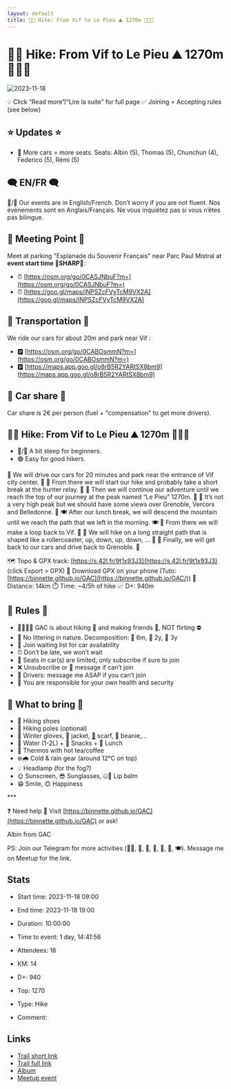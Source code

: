 ```yaml
---
layout: default
title: 🥾🔵 Hike: From Vif to Le Pieu ⛰ 1270m 🍃🍁🍂
---
```


# 🥾🔵 Hike: From Vif to Le Pieu ⛰ 1270m 🍃🍁🍂

![2023-11-18](/Stats/img/orig/2023-11-18.jpg)

💡 Click “Read more”/“Lire la suite” for full page ✅ Joining = Accepting rules (see below)

## ⭐ Updates ⭐

* 📅 More cars = more seats. Seats: Albin (5), Thomas (5), Chunchun (4), Federico (5), Rémi (5)

## 🗨️ EN/FR 🗨️
🦅/🐓 Our events are in English/French. Don’t worry if you are not fluent. Nos évènements sont en Anglais/Français. Ne vous inquiétez pas si vous n’êtes pas bilingue.

## 📍 Meeting Point 📍
Meet at parking "Esplanade du Souvenir Français" near Parc Paul Mistral at **event start time 🔺SHARP🔺**:

* ⏰ [https://osm.org/go/0CASJNbuF?m=](https://osm.org/go/0CASJNbuF?m=)
* ⏰ [https://goo.gl/maps/iNPSZcFVyTcM9VX2A](https://goo.gl/maps/iNPSZcFVyTcM9VX2A)

## 🚗 Transportation 🚗
We ride our cars for about 20m and park near Vif :

* 🅿️ [https://osm.org/go/0CABOsmmN?m=](https://osm.org/go/0CABOsmmN?m=)
* 🅿️ [https://maps.app.goo.gl/o8rB5R2YARtSX8bm9](https://maps.app.goo.gl/o8rB5R2YARtSX8bm9)

## 🚗 Car share 🚗
Car share is 2€ per person (fuel + "compensation" to get more drivers).

## 🥾🔵 Hike: From Vif to Le Pieu ⛰ 1270m 🍃🍁🍂

* 🔵/🔴 A bit steep for beginners.
* 🟢 Easy for good hikers.

🚗 We will drive our cars for 20 minutes and park near the entrance of Vif city center. 🚗 🥾 From there we will start our hike and probably take a short break at the hunter relay. 🥾 🌄 Then we will continue our adventure until we reach the top of our journey at the peak named “Le Pieu” 1270m. 🌄 👀 It’s not a very high peak but we should have some views over Grenoble, Vercors and Belledonne. 👀 🍽️ After our lunch break, we will descend the mountain until we reach the path that we left in the morning. 🍽️ 🔄 From there we will make a loop back to Vif. 🔄 🎢 We will hike on a long straight path that is shaped like a rollercoaster, up, down, up, down, … 🎢 🚗 Finally, we will get back to our cars and drive back to Grenoble. 🚗

🗺️ Topo & GPX track: [https://s.42l.fr/9t1x93J3](https://s.42l.fr/9t1x93J3) (click Export > GPX)
📲 Download GPX on your phone (Tuto: [https://binnette.github.io/GAC](https://binnette.github.io/GAC/))
📏 Distance: 14km
⏱️ Time: \~4/5h of hike
📈 D+: 940m

## 📜 Rules 📜

* 🚶‍♀️🚶‍♂️ GAC is about hiking 🥾 and making friends 🤗, NOT flirting ⛔
* 🚮 No littering in nature. Decomposition: 🍊 6m, 🍌 2y, 🥚 3y
* 🚗 Join waiting list for car availability
* ⏰ Don’t be late, we won’t wait
* 💺 Seats in car(s) are limited, only subscribe if sure to join
* ❌ Unsubscribe or 💬 message if can’t join
* 🚗 Drivers: message me ASAP if you can’t join
* 💟 You are responsible for your own health and security

## 🎒 What to bring 🎒

* 🥾 Hiking shoes
* 🥢 Hiking poles (optional)
* 🧤 Winter gloves, 🧥 jacket, [🧣](https://wprock.fr/t/emoji/cold-face/) scarf, 🧢 beanie,...
* 🧃 Water (1-2L) + 🍫 Snacks + 🥗 Lunch
* 🍵 Thermos with hot tea/coffee
* ❄️🌧️ Cold & rain gear (around 12°C on top)
* 💡 Headlamp (for the fog?)
* 🌞 Sunscreen, 😎 Sunglasses, 🤐🧊 Lip balm
* 😁 Smile, 😊 Happiness

\*\*\*

❓ Need help 🤔 Visit [https://binnette.github.io/GAC](https://binnette.github.io/GAC) or ask!

Albin from GAC

PS: Join our Telegram for more activities (🧗‍♀️, 🏓, 🎳, 🎲, 🎥, 🎵, 🍽️). Message me on Meetup for the link.

## Stats

- Start time: 2023-11-18 09:00
- End time: 2023-11-18 19:00
- Duration: 10:00:00
- Time to event: 1 day, 14:41:56
- Attendees: 18

- KM: 14
- D+: 940
- Top: 1270
- Type: Hike
- Comment: 

## Links

- [Trail short link](https://s.42l.fr/9t1x93J3)
- [Trail full link](https://brouter.de/brouter-web/#map=14/45.0483/5.6428/1069&lonlats=5.6671,45.056759;5.640664,45.052272;5.641093,45.03012;5.667089,45.056493&profile=hiking-mountain)
- [Album](https://binnette.github.io/GacImg2023/2023-11-18-🥾🔵-Hike-From-Vif-to-Le-Pieu-⛰-1270m-🍃🍁🍂.html)
- [Meetup event](https://www.meetup.com/grenoble-adventure-club-english-french/events/297401005/)
